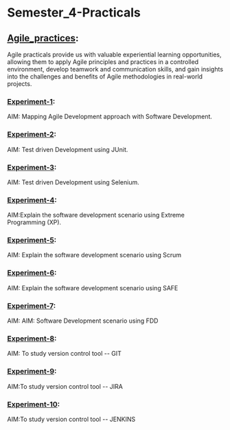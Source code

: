 # Semester_4-Practicals
## [Agile_practices](https://github.com/22bdo10074/Semester_4-Practicals/tree/Agile_practices):

Agile practicals provide us with valuable experiential learning opportunities, allowing them to apply Agile principles and practices in a controlled environment, develop teamwork and communication skills, 
and gain insights into the challenges and benefits of Agile methodologies in real-world projects.

### [Experiment-1](https://github.com/22bdo10074/Semester_4-Practicals/blob/Agile_practices/Experiment-1/README.md):
AIM: Mapping Agile Development approach with Software Development.

### [Experiment-2](https://github.com/22bdo10074/Semester_4-Practicals/blob/Agile_practices/Experiment-2/README.md):
AIM: Test driven Development using JUnit.

### [Experiment-3](https://github.com/22bdo10074/Semester_4-Practicals/blob/Agile_practices/Experiment-3/README.md):
AIM: Test driven Development using Selenium.

### [Experiment-4](https://github.com/22bdo10074/Semester_4-Practicals/blob/Agile_practices/Experiment-4/README.md):
AIM:Explain the software development scenario using Extreme Programming (XP).

### [Experiment-5](https://github.com/22bdo10074/Semester_4-Practicals/blob/Agile_practices/Experiment-5/README.md):
AIM: Explain the software development scenario using Scrum

### [Experiment-6](https://github.com/22bdo10074/Semester_4-Practicals/blob/Agile_practices/Experiment-6/README.md):
AIM: Explain the software development scenario using SAFE

### [Experiment-7](https://github.com/22bdo10074/Semester_4-Practicals/blob/Agile_practices/Experiment-7/README.md):
AIM: AIM: Software Development scenario using FDD

### [Experiment-8](https://github.com/22bdo10074/Semester_4-Practicals/blob/Agile_practices/Experiment-8/README.md):
AIM: To study version control tool -- GIT

### [Experiment-9](https://github.com/22bdo10074/Semester_4-Practicals/blob/Agile_practices/Experiment-9/README.md):
AIM:To study version control tool -- JIRA

### [Experiment-10](https://github.com/22bdo10074/Semester_4-Practicals/blob/Agile_practices/Experiment-10/README.md):
AIM:To study version control tool -- JENKINS

